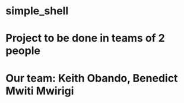 # simple_shell
# Project to be done in teams of 2 people 
# Our team: Keith Obando, Benedict Mwiti Mwirigi
